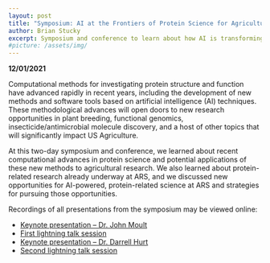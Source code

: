 ```yaml
---
layout: post
title: "Symposium: AI at the Frontiers of Protein Science for Agriculture"
author: Brian Stucky
excerpt: Symposium and conference to learn about how AI is transforming protein science, hear about protein science happening right now at ARS, and discuss new research opportunities for the future.
#picture: /assets/img/
---
```


**12/01/2021**

Computational methods for investigating protein structure and function have advanced rapidly in recent years, including the development of new methods and software tools based on artificial intelligence (AI) techniques. These methodological advances will open doors to new research opportunities in plant breeding, functional genomics, insecticide/antimicrobial molecule discovery, and a host of other topics that will significantly impact US Agriculture.

At this two-day symposium and conference, we learned about recent computational advances in protein science and potential applications of these new methods to agricultural research.  We also learned about protein-related research already underway at ARS, and we discussed new opportunities for AI-powered, protein-related science at ARS and strategies for pursuing those opportunities.

Recordings of all presentations from the symposium may be viewed online:

* [Keynote presentation – Dr. John Moult](https://web.microsoftstream.com/video/9f73a92c-7c28-48e0-88f8-84d1561612de)
* [First lightning talk session](https://web.microsoftstream.com/video/c412d83a-6a4c-43e8-8db5-05bc9f5d627e)
* [Keynote presentation – Dr. Darrell Hurt](https://web.microsoftstream.com/video/b0fab2ea-8918-4271-a3bc-0508edef2706)
* [Second lightning talk session](https://web.microsoftstream.com/video/db60673b-3487-42c0-b3e8-69c616f32ded)


